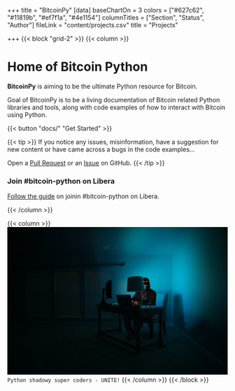 +++
title = "BitcoinPy"
[data]
baseChartOn = 3
colors = ["#627c62", "#11819b", "#ef7f1a", "#4e1154"]
columnTitles = ["Section", "Status", "Author"]
fileLink = "content/projects.csv"
title = "Projects"

+++
{{< block "grid-2" >}}
{{< column >}}

# Home of Bitcoin Python

**BitcoinPy** is aiming to be the ultimate Python resource for Bitcoin.

Goal of BitcoinPy is to be a living documentation of Bitcoin related Python libraries and tools,
along with code examples of how to interact with Bitcoin using Python.

{{< button "docs/" "Get Started" >}}

{{< tip >}}
If you notice any issues, misinformation, have a suggestion for new content or have came across a
bugs in the code examples...

Open a [Pull Request](https://github.com/i0x0ff/bitcoinpy-www/pulls/) or an [Issue](https://github.com/i0x0ff/bitcoinpy-www/issues/new/) on GitHub.
{{< /tip >}}

### Join #bitcoin-python on Libera

[Follow the guide](https://libera.chat/guides/connect) on joinin #bitcoin-python on Libera.

{{< /column >}}

{{< column >}}
![shadowy super coders](/images/shadowy-super-coder.jpg)
`Python shadowy super coders - UNITE!`
{{< /column >}}
{{< /block >}}